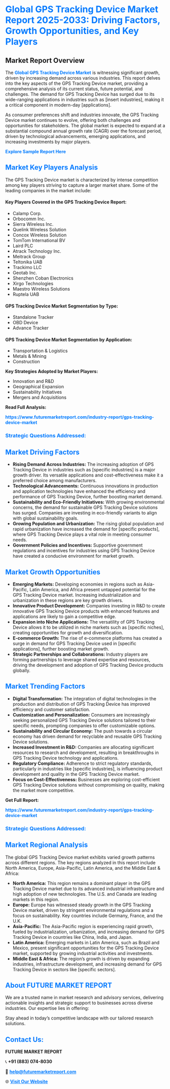 <h1 style="color: #007BFF;">Global GPS Tracking Device Market Report 2025-2033: Driving Factors, Growth Opportunities, and Key Players</h1>

<section id="overview">
<h2>Market Report Overview</h2>
<p>The <a href="https://www.futuremarketreport.com/industry-report/gps-tracking-device-market" style="color: #007BFF; text-decoration: none;"><strong>Global GPS Tracking Device Market</strong></a> is witnessing significant growth, driven by increasing demand across various industries. This report delves into the key aspects of the GPS Tracking Device market, providing a comprehensive analysis of its current status, future potential, and challenges. The demand for GPS Tracking Device has surged due to its wide-ranging applications in industries such as [insert industries], making it a critical component in modern-day [applications].</p>
<p>As consumer preferences shift and industries innovate, the GPS Tracking Device market continues to evolve, offering both challenges and opportunities for stakeholders. The global market is expected to expand at a substantial compound annual growth rate (CAGR) over the forecast period, driven by technological advancements, emerging applications, and increasing investments by major players.</p>
</section>

<section id="overview">
<p><a href="https://www.futuremarketreport.com/request-sample/reportId=104079" style="color: #007BFF; text-decoration: none;"><strong>Explore Sample Report Here</strong></a></p>
</section>

<section id="key-players">
<h2 style="color: #007BFF;">Market Key Players Analysis</h2>
<p>The GPS Tracking Device market is characterized by intense competition among key players striving to capture a larger market share. Some of the leading companies in the market include:</p>
<h4>Key Players Covered in the GPS Tracking Device Report:</h4>
<ul><li>Calamp Corp.</li><li>Orbocomm Inc.</li><li>Sierra Wireless Inc.</li><li>Quelink Wireless Solution</li><li>Concox Wireless Solution</li><li>TomTom International BV</li><li>Laird PLC</li><li>Atrack Technology Inc.</li><li>Meitrack Group</li><li>Teltonika UAB</li><li>Trackimo LLC</li><li>Geotab Inc.</li><li>Shenzhen Coban Electronics</li><li>Xirgo Technologies</li><li>Maestro Wireless Solutions</li><li>Ruptela UAB</li></ul>
<h4>GPS Tracking Device Market Segmentation by Type:</h4>
<ul><li>Standalone Tracker</li><li>OBD Device</li><li>Advance Tracker</li></ul>

<h4>GPS Tracking Device Market Segmentation by Application:</h4>
<ul><li>Transportation &amp; Logistics</li><li>Metals &amp; Mining</li><li>Construction</li></ul>
<p><strong>Key Strategies Adopted by Market Players:</strong></p>
<ul>
<li>Innovation and R&D</li>
<li>Geographical Expansion</li>
<li>Sustainability Initiatives</li>
<li>Mergers and Acquisitions</li>
</ul>
</section>

<section>
<p><strong>Read Full Analysis: </strong></p><a href="https://www.futuremarketreport.com/industry-report/gps-tracking-device-market" style="color: #007BFF; text-decoration: none;"><strong>https://www.futuremarketreport.com/industry-report/gps-tracking-device-market</strong></a>
<h3 style="color: #007BFF;">Strategic Questions Addressed:</h3>
</section>

<section id="driving-factors">
<h2 style="color: #007BFF;">Market Driving Factors</h2>
<ul>
<li><strong>Rising Demand Across Industries:</strong> The increasing adoption of GPS Tracking Device in industries such as [specific industries] is a major growth driver. Its versatile applications and cost-effectiveness make it a preferred choice among manufacturers.</li>
<li><strong>Technological Advancements:</strong> Continuous innovations in production and application technologies have enhanced the efficiency and performance of GPS Tracking Device, further boosting market demand.</li>
<li><strong>Sustainability and Eco-Friendly Initiatives:</strong> With growing environmental concerns, the demand for sustainable GPS Tracking Device solutions has surged. Companies are investing in eco-friendly variants to align with global sustainability goals.</li>
<li><strong>Growing Population and Urbanization:</strong> The rising global population and rapid urbanization have increased the demand for [specific products], where GPS Tracking Device plays a vital role in meeting consumer needs.</li>
<li><strong>Government Policies and Incentives:</strong> Supportive government regulations and incentives for industries using GPS Tracking Device have created a conducive environment for market growth.</li>
</ul>
</section>

<section id="growth-opportunities">
<h2 style="color: #007BFF;">Market Growth Opportunities</h2>
<ul>
<li><strong>Emerging Markets:</strong> Developing economies in regions such as Asia-Pacific, Latin America, and Africa present untapped potential for the GPS Tracking Device market. Increasing industrialization and urbanization in these regions are key growth drivers.</li>
<li><strong>Innovative Product Development:</strong> Companies investing in R&D to create innovative GPS Tracking Device products with enhanced features and applications are likely to gain a competitive edge.</li>
<li><strong>Expansion into Niche Applications:</strong> The versatility of GPS Tracking Device allows it to be utilized in niche markets such as [specific niches], creating opportunities for growth and diversification.</li>
<li><strong>E-commerce Growth:</strong> The rise of e-commerce platforms has created a surge in demand for GPS Tracking Device used in [specific applications], further boosting market growth.</li>
<li><strong>Strategic Partnerships and Collaborations:</strong> Industry players are forming partnerships to leverage shared expertise and resources, driving the development and adoption of GPS Tracking Device products globally.</li>
</ul>
</section>

<section id="trending-factors">
<h2 style="color: #007BFF;">Market Trending Factors</h2>
<ul>
<li><strong>Digital Transformation:</strong> The integration of digital technologies in the production and distribution of GPS Tracking Device has improved efficiency and customer satisfaction.</li>
<li><strong>Customization and Personalization:</strong> Consumers are increasingly seeking personalized GPS Tracking Device solutions tailored to their specific needs, prompting companies to offer customizable options.</li>
<li><strong>Sustainability and Circular Economy:</strong> The push towards a circular economy has driven demand for recyclable and reusable GPS Tracking Device solutions.</li>
<li><strong>Increased Investment in R&D:</strong> Companies are allocating significant resources to research and development, resulting in breakthroughs in GPS Tracking Device technology and applications.</li>
<li><strong>Regulatory Compliance:</strong> Adherence to strict regulatory standards, particularly in industries like [specific industries], is influencing product development and quality in the GPS Tracking Device market.</li>
<li><strong>Focus on Cost-Effectiveness:</strong> Businesses are exploring cost-efficient GPS Tracking Device solutions without compromising on quality, making the market more competitive.</li>
</ul>
</section>

<section>
<p><strong>Get Full Report: </strong></p><a href="https://www.futuremarketreport.com/industry-report/gps-tracking-device-market" style="color: #007BFF; text-decoration: none;"><strong>https://www.futuremarketreport.com/industry-report/gps-tracking-device-market</strong></a>
<h3 style="color: #007BFF;">Strategic Questions Addressed:</h3>
</section>


<section id="regional-analysis">
<h2 style="color: #007BFF;">Market Regional Analysis</h2>
<p>The global GPS Tracking Device market exhibits varied growth patterns across different regions. The key regions analyzed in this report include North America, Europe, Asia-Pacific, Latin America, and the Middle East & Africa:</p>
<ul>
<li><strong>North America:</strong> This region remains a dominant player in the GPS Tracking Device market due to its advanced industrial infrastructure and high adoption of new technologies. The U.S. and Canada are leading markets in this region.</li>
<li><strong>Europe:</strong> Europe has witnessed steady growth in the GPS Tracking Device market, driven by stringent environmental regulations and a focus on sustainability. Key countries include Germany, France, and the U.K.</li>
<li><strong>Asia-Pacific:</strong> The Asia-Pacific region is experiencing rapid growth, fueled by industrialization, urbanization, and increasing demand for GPS Tracking Device in countries like China, India, and Japan.</li>
<li><strong>Latin America:</strong> Emerging markets in Latin America, such as Brazil and Mexico, present significant opportunities for the GPS Tracking Device market, supported by growing industrial activities and investments.</li>
<li><strong>Middle East & Africa:</strong> The region’s growth is driven by expanding industries, infrastructure development, and increasing demand for GPS Tracking Device in sectors like [specific sectors].</li>
</ul>
</section>

<footer>
<h2 style="color: #007BFF;">About FUTURE MARKET REPORT</h2>
<p>We are a trusted name in market research and advisory services, delivering actionable insights and strategic support to businesses across diverse industries. Our expertise lies in offering:</p>

<p>Stay ahead in today’s competitive landscape with our tailored research solutions.</p>

<h2 style="color: #007BFF;">Contact Us:</h2>
<p><strong>FUTURE MARKET REPORT</strong></p>
<p>📞 <strong>+91 (883) 074-8030</strong></p>
<p>📧 <strong><a href="mailto:help@futuremarketreport.com" style="color: #007BFF;">help@futuremarketreport.com</a></strong></p>
<p>🌐 <strong><a href="https://www.futuremarketreport.com/" style="color: #007BFF;">Visit Our Website</a></strong></p>
</footer>